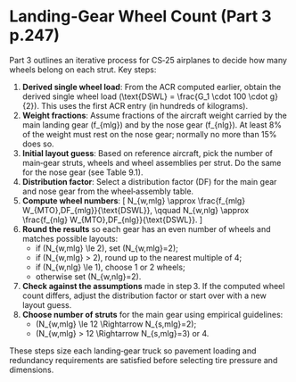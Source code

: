 # Landing-Gear Wheel Count (Part 3 p.247)

Part 3 outlines an iterative process for CS‑25 airplanes to decide how many wheels belong on each strut. Key steps:

1. **Derived single wheel load**: From the ACR computed earlier, obtain the derived single wheel load
   \(\text{DSWL} = \frac{G_1 \cdot 100 \cdot g}{2}\). This uses the first ACR entry (in hundreds of kilograms).
2. **Weight fractions**: Assume fractions of the aircraft weight carried by the main landing gear \(f_{mlg}\) and by the nose gear \(f_{nlg}\). At least 8% of the weight must rest on the nose gear; normally no more than 15% does so.
3. **Initial layout guess**: Based on reference aircraft, pick the number of main‑gear struts, wheels and wheel assemblies per strut. Do the same for the nose gear (see Table 9.1).
4. **Distribution factor**: Select a distribution factor \(DF\) for the main gear and nose gear from the wheel‑assembly table.
5. **Compute wheel numbers**:
   \[
   N_{w,mlg} \approx \frac{f_{mlg} W_{MTO}\,DF_{mlg}}{\text{DSWL}}, \qquad
   N_{w,nlg} \approx \frac{f_{nlg} W_{MTO}\,DF_{nlg}}{\text{DSWL}}.
   \]
6. **Round the results** so each gear has an even number of wheels and matches possible layouts:
   - if \(N_{w,mlg} \le 2\), set \(N_{w,mlg}=2\);
   - if \(N_{w,mlg} > 2\), round up to the nearest multiple of 4;
   - if \(N_{w,nlg} \le 1\), choose 1 or 2 wheels;
   - otherwise set \(N_{w,nlg}=2\).
7. **Check against the assumptions** made in step 3. If the computed wheel count differs, adjust the distribution factor or start over with a new layout guess.
8. **Choose number of struts** for the main gear using empirical guidelines:
   - \(N_{w,mlg} \le 12 \Rightarrow N_{s,mlg}=2\);
   - \(N_{w,mlg} > 12 \Rightarrow N_{s,mlg}=3\) or 4.

These steps size each landing‑gear truck so pavement loading and redundancy requirements are satisfied before selecting tire pressure and dimensions.
